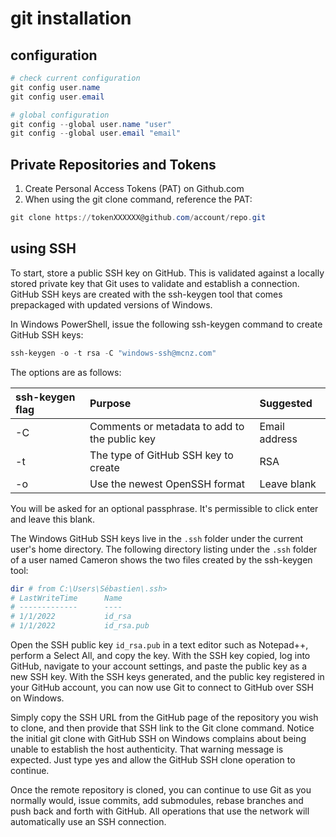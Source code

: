 # git installation

## configuration

```powershell
# check current configuration
git config user.name
git config user.email

# global configuration
git config --global user.name "user"
git config --global user.email "email"
```

## Private Repositories and Tokens

1. Create Personal Access Tokens (PAT) on Github.com
2. When using the git clone command, reference the PAT:

```powershell
git clone https://tokenXXXXXX@github.com/account/repo.git
```

## using SSH

To start, store a public SSH key on GitHub. This is validated against a locally stored private key that Git uses to validate and establish a connection. GitHub SSH keys are created with the ssh-keygen tool that comes prepackaged with updated versions of Windows.

In Windows PowerShell, issue the following ssh-keygen command to create GitHub SSH keys:

```powershell
ssh-keygen -o -t rsa -C "windows-ssh@mcnz.com"
```

The options are as follows:

| ssh-keygen flag |                      Purpose                  |   Suggested   |
|:--------------- |:--------------------------------------------- |:------------- |
| -C              | Comments or metadata to add to the public key | Email address |
| -t              | The type of GitHub SSH key to create          | RSA           |
| -o              | Use the newest OpenSSH format                 | Leave blank   |

You will be asked for an optional passphrase. It's permissible to click enter and leave this blank.

The Windows GitHub SSH keys live in the `.ssh` folder under the current user's home directory. The following directory listing under the `.ssh` folder of a user named Cameron shows the two files created by the ssh-keygen tool:

```powershell
dir # from C:\Users\Sébastien\.ssh> 
# LastWriteTime      Name
# -------------      ----
# 1/1/2022           id_rsa
# 1/1/2022           id_rsa.pub
```

Open the SSH public key `id_rsa.pub` in a text editor such as Notepad++, perform a Select All, and copy the key.
With the SSH key copied, log into GitHub, navigate to your account settings, and paste the public key as a new SSH key.
With the SSH keys generated, and the public key registered in your GitHub account, you can now use Git to connect to GitHub over SSH on Windows.

Simply copy the SSH URL from the GitHub page of the repository you wish to clone, and then provide that SSH link to the Git clone command.
Notice the initial git clone with GitHub SSH on Windows complains about being unable to establish the host authenticity. That warning message is expected. Just type yes and allow the GitHub SSH clone operation to continue.

Once the remote repository is cloned, you can continue to use Git as you normally would, issue commits, add submodules, rebase branches and push back and forth with GitHub. All operations that use the network will automatically use an SSH connection.
